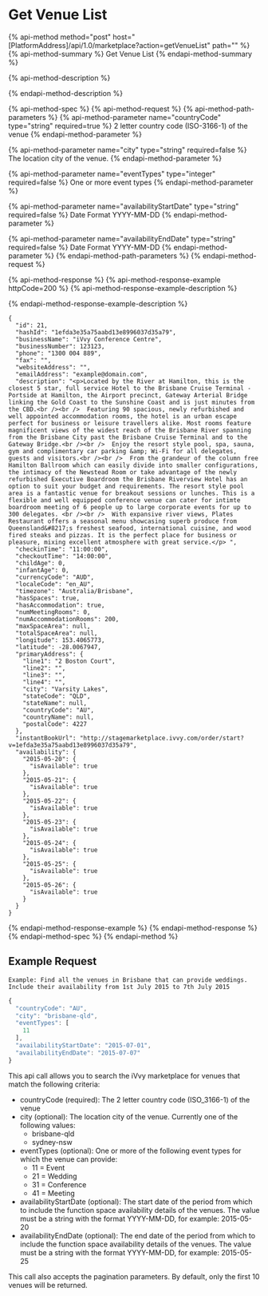 # Get Venue List

{% api-method method="post" host="\[PlatformAddress\]/api/1.0/marketplace?action=getVenueList" path="" %}
{% api-method-summary %}
Get Venue List
{% endapi-method-summary %}

{% api-method-description %}

{% endapi-method-description %}

{% api-method-spec %}
{% api-method-request %}
{% api-method-path-parameters %}
{% api-method-parameter name="countryCode" type="string" required=true %}
2 letter country code \(ISO-3166-1\) of the venue
{% endapi-method-parameter %}

{% api-method-parameter name="city" type="string" required=false %}
The location city of the venue.
{% endapi-method-parameter %}

{% api-method-parameter name="eventTypes" type="integer" required=false %}
One or more event types
{% endapi-method-parameter %}

{% api-method-parameter name="availabilityStartDate" type="string" required=false %}
Date Format YYYY-MM-DD
{% endapi-method-parameter %}

{% api-method-parameter name="availabilityEndDate" type="string" required=false %}
Date Format YYYY-MM-DD
{% endapi-method-parameter %}
{% endapi-method-path-parameters %}
{% endapi-method-request %}

{% api-method-response %}
{% api-method-response-example httpCode=200 %}
{% api-method-response-example-description %}

{% endapi-method-response-example-description %}

```text
{
  "id": 21,
  "hashId": "1efda3e35a75aabd13e8996037d35a79",
  "businessName": "iVvy Conference Centre",
  "businessNumber": 123123,
  "phone": "1300 004 889",
  "fax": "",
  "websiteAddress": "",
  "emailAddress": "example@domain.com",
  "description": "<p>Located by the River at Hamilton, this is the closest 5 star, full service Hotel to the Brisbane Cruise Terminal - Portside at Hamilton, the Airport precinct, Gateway Arterial Bridge linking the Gold Coast to the Sunshine Coast and is just minutes from the CBD.<br /><br />  Featuring 90 spacious, newly refurbished and well appointed accommodation rooms, the hotel is an urban escape perfect for business or leisure travellers alike. Most rooms feature magnificent views of the widest reach of the Brisbane River spanning from the Brisbane City past the Brisbane Cruise Terminal and to the Gateway Bridge.<br /><br />  Enjoy the resort style pool, spa, sauna, gym and complimentary car parking &amp; Wi-Fi for all delegates, guests and visitors.<br /><br />  From the grandeur of the column free Hamilton Ballroom which can easily divide into smaller configurations, the intimacy of the Newstead Room or take advantage of the newly refurbished Executive Boardroom the Brisbane Riverview Hotel has an option to suit your budget and requirements. The resort style pool area is a fantastic venue for breakout sessions or lunches. This is a flexible and well equipped conference venue can cater for intimte boardroom meeting of 6 people up to large corporate events for up to 300 delegates. <br /><br />  With expansive river views, Plates Restaurant offers a seasonal menu showcasing superb produce from Queensland&#8217;s freshest seafood, international cuisine, and wood fired steaks and pizzas. It is the perfect place for business or pleasure, mixing excellent atmosphere with great service.</p> ",
  "checkinTime": "11:00:00",
  "checkoutTime": "14:00:00",
  "childAge": 0,
  "infantAge": 0,
  "currencyCode": "AUD",
  "localeCode": "en_AU",
  "timezone": "Australia/Brisbane",
  "hasSpaces": true,
  "hasAccommodation": true,
  "numMeetingRooms": 0,
  "numAccommodationRooms": 200,
  "maxSpaceArea": null,
  "totalSpaceArea": null,
  "longitude": 153.4065773,
  "latitude": -28.0067947,
  "primaryAddress": {
    "line1": "2 Boston Court",
    "line2": "",
    "line3": "",
    "line4": "",
    "city": "Varsity Lakes",
    "stateCode": "QLD",
    "stateName": null,
    "countryCode": "AU",
    "countryName": null,
    "postalCode": 4227
  },
  "instantBookUrl": "http://stagemarketplace.ivvy.com/order/start?v=1efda3e35a75aabd13e8996037d35a79",
  "availability": {
    "2015-05-20": {
      "isAvailable": true
    },
    "2015-05-21": {
      "isAvailable": true
    },
    "2015-05-22": {
      "isAvailable": true
    },
    "2015-05-23": {
      "isAvailable": true
    },
    "2015-05-24": {
      "isAvailable": true
    },
    "2015-05-25": {
      "isAvailable": true
    },
    "2015-05-26": {
      "isAvailable": true
    }
  }
}
```
{% endapi-method-response-example %}
{% endapi-method-response %}
{% endapi-method-spec %}
{% endapi-method %}

## Example Request

`Example: Find all the venues in Brisbane that can provide weddings. Include their availability from 1st July 2015 to 7th July 2015`

```javascript
{
  "countryCode": "AU",
  "city": "brisbane-qld",
  "eventTypes": [
    11
  ],
  "availabilityStartDate": "2015-07-01",
  "availabilityEndDate": "2015-07-07"
}
```

This api call allows you to search the iVvy marketplace for venues that match the following criteria:

* countryCode \(required\): The 2 letter country code \(ISO\_3166-1\) of the venue
* city \(optional\): The location city of the venue. Currently one of the following values:
  * brisbane-qld
  * sydney-nsw
* eventTypes \(optional\): One or more of the following event types for which the venue can provide:
  * 11 = Event
  * 21 = Wedding
  * 31 = Conference
  * 41 = Meeting
* availabilityStartDate \(optional\): The start date of the period from which to include the function space availability details of the venues. The value must be a string with the format YYYY-MM-DD, for example: 2015-05-20
* availabilityEndDate \(optional\): The end date of the period from which to include the function space availability details of the venues. The value must be a string with the format YYYY-MM-DD, for example: 2015-05-25

This call also accepts the pagination parameters. By default, only the first 10 venues will be returned.

